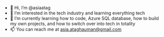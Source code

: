 - 👋 Hi, I’m @asiaatag
- 👀 I’m interested in the tech industry and learning everything tech
- 🌱 I’m currently learning how to code, Azure SQL database, how to build my own projects, and how to switch over into tech in totality
- 📫 You can reach me at asia.ataghauman@gmail.com

<!---
asiaatag/asiaatag is a ✨ special ✨ repository because its `README.md` (this file) appears on your GitHub profile.
You can click the Preview link to take a look at your changes.
--->
